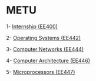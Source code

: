 # METU

1- [Internship (EE400)](https://github.com/zeynepnursahinel/METU/tree/main/UART%20using%20VHDL%20(EE300))

2- [Operating Systems (EE442)](https://github.com/zeynepnursahinel/METU/tree/main/Operating%20System%20(EE442))

3- [Computer Networks (EE444)](https://github.com/zeynepnursahinel/METU/tree/main/Computer%20Networks%20(EE444))

4- [Computer Architecture (EE446)](https://github.com/zeynepnursahinel/METU/tree/main/Computer%20Architecture%20(EE446))

5- [Microprocessors (EE447)](https://github.com/zeynepnursahinel/METU/tree/main/Microprocessors%20(EE447))

